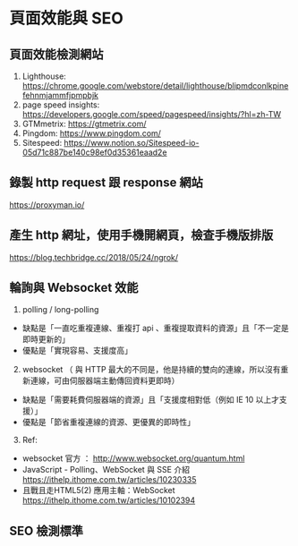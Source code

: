 # 頁面效能與 SEO

## 頁面效能檢測網站
1. Lighthouse: https://chrome.google.com/webstore/detail/lighthouse/blipmdconlkpinefehnmjammfjpmpbjk
2. page speed insights: https://developers.google.com/speed/pagespeed/insights/?hl=zh-TW
3. GTMmetrix: https://gtmetrix.com/
4. Pingdom: https://www.pingdom.com/
5. Sitespeed: https://www.notion.so/Sitespeed-io-05d71c887be140c98ef0d35361eaad2e

## 錄製 http request 跟 response 網站

https://proxyman.io/

## 產生 http 網址，使用手機開網頁，檢查手機版排版

https://blog.techbridge.cc/2018/05/24/ngrok/

## 輪詢與 Websocket 效能

1. polling / long-polling 
- 缺點是「一直吃重複連線、重複打 api 、重複提取資料的資源」且「不一定是即時更新的」
- 優點是「實現容易、支援度高」

2. websocket （ 與 HTTP 最大的不同是，他是持續的雙向的連線，所以沒有重新連線，可由伺服器端主動傳回資料更即時）
- 缺點是「需要耗費伺服器端的資源」且「支援度相對低（例如 IE 10 以上才支援）」
- 優點是「節省重複連線的資源、更優異的即時性」

3. Ref:
- websocket 官方 ： http://www.websocket.org/quantum.html
- JavaScript - Polling、WebSocket 與 SSE 介紹 https://ithelp.ithome.com.tw/articles/10230335
- 且戰且走HTML5(2) 應用主軸：WebSocket https://ithelp.ithome.com.tw/articles/10102394

## SEO 檢測標準

